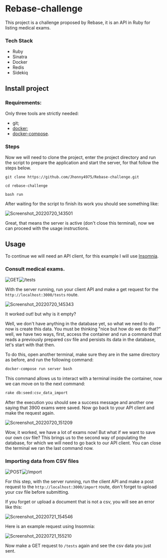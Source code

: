 # Rebase-challenge

This project is a challenge proposed by Rebase, it is an API in Ruby for listing medical exams.

### Tech Stack

- Ruby
- Sinatra
- Docker
- Redis
- Sidekiq

## Install project

### Requirements:

Only three tools are strictly needed:

- git;
- [docker](https://docs.docker.com/get-docker/);
- [docker-compose](https://docs.docker.com/compose/install/).

### Steps

Now we will need to clone the project, enter the project directory and run the script to prepare the application and start the server, for that follow the steps below.

```text
git clone https://github.com/Jhonny4975/Rebase-challenge.git

cd rebase-challenge

bash run
```

After waiting for the script to finish its work you should see something like:

![Screenshot_20220720_143501](https://user-images.githubusercontent.com/60988594/180046512-ddabb19b-c164-48b3-9190-15579e895f32.png)

Great, that means the server is active (don't close this terminal), now we can proceed with the usage instructions.

## Usage

To continue we will need an API client, for this example I will use [Insomnia](https://insomnia.rest/).

### Consult medical exams.

![GET](https://img.shields.io/badge/-GET-green "GET")![/tests](https://img.shields.io/badge/-/tests-grey "/tests")

With the server running, run your client API and make a get request for the `http://localhost:3000/tests` route.

![Screenshot_20220720_145343](https://user-images.githubusercontent.com/60988594/180049736-ee7d4527-db45-4b0c-b800-ffd5912e75a9.png)

It worked out! but why is it empty?

Well, we don't have anything in the database yet, so what we need to do now is create this data. You must be thinking "nice but how do we do that?" well, we have two ways, first, access the container and run a command that reads a previously prepared csv file and persists its data in the database, let's start with that then.

To do this, open another terminal, make sure they are in the same directory as before, and run the following command:

```bash
docker-compose run server bash
```

This command allows us to interact with a terminal inside the container, now we can move on to the next command:

```bash
rake db:seed:csv_data_import
```

After the execution you should see a success message and another one saying that 3900 exams were saved. Now go back to your API client and make the request again.

![Screenshot_20220720_151209](https://user-images.githubusercontent.com/60988594/180053050-9fd068f3-7cee-42c3-a62f-6efde7940625.png)

Wow, it worked, we have a lot of exams now! But what if we want to save our own csv file? This brings us to the second way of populating the database, for which we will need to go back to our API client. You can close the terminal we ran the last command now.

### Importing data from CSV files

![POST](https://img.shields.io/badge/-GET-blue "GET")![/import](https://img.shields.io/badge/-/import-grey "/import")

For this step, with the server running, run the client API and make a post request to the `http://localhost:3000/import` route, don't forget to upload your csv file before submitting.

If you forget or upload a document that is not a csv, you will see an error like this:

![Screenshot_20220721_154546](https://user-images.githubusercontent.com/60988594/180292332-67f83bda-268b-4dd4-83ad-45835a183790.png)

Here is an example request using Insomnia:

![Screenshot_20220721_155210](https://user-images.githubusercontent.com/60988594/180293841-6a560e6f-6cd4-4dd5-bd8b-816ac3586e48.png)

Now make a GET request to `/tests` again and see the csv data you just sent.
